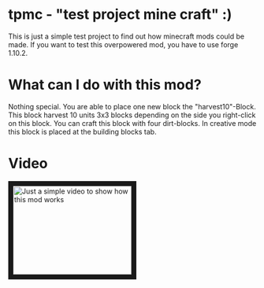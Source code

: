 # tpmc - "test project mine craft" :)
This is just a simple test project to find out how minecraft mods could be made. If you want to test this overpowered mod, you have to use forge 1.10.2.

# What can I do with this mod?
Nothing special. You are able to place one new block the "harvest10"-Block. This block harvest 10 units 3x3 blocks depending on the side you right-click on this block.
You can craft this block with four dirt-blocks. In creative mode this block is placed at the building blocks tab.

# Video
<a href="http://www.youtube.com/watch?feature=player_embedded&v=7d9X3kcRyuE
" target="_blank"><img src="http://img.youtube.com/vi/7d9X3kcRyuE/0.jpg" 
alt="Just a simple video to show how this mod works" width="240" height="180" border="10" /></a>

